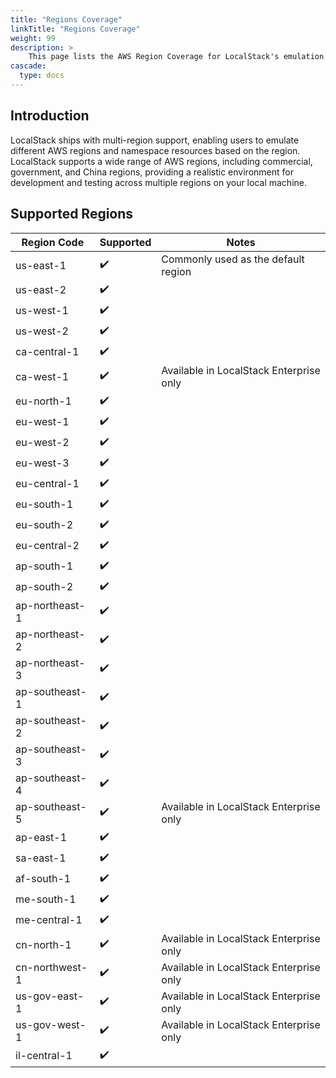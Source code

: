 ```yaml
---
title: "Regions Coverage"
linkTitle: "Regions Coverage"
weight: 99
description: >
    This page lists the AWS Region Coverage for LocalStack's emulation of AWS services.
cascade:
  type: docs
---
```


## Introduction

LocalStack ships with multi-region support, enabling users to emulate different AWS regions and namespace resources based on the region.
LocalStack supports a wide range of AWS regions, including commercial, government, and China regions, providing a realistic environment for development and testing across multiple regions on your local machine.

## Supported Regions

| Region Code     | Supported  | Notes                                      |
|-----------------|------------|--------------------------------------------|
| us-east-1       | ✔️         | Commonly used as the default region        |
| us-east-2       | ✔️         |                                              |
| us-west-1       | ✔️         |                                              |
| us-west-2       | ✔️         |                                              |
| ca-central-1    | ✔️         |                                              |
| ca-west-1      | ✔️         | Available in LocalStack Enterprise only    |
| eu-north-1      | ✔️         |                                              |
| eu-west-1       | ✔️         |                                              |
| eu-west-2       | ✔️         |                                              |
| eu-west-3       | ✔️         |                                              |
| eu-central-1    | ✔️         |                                              |
| eu-south-1      | ✔️         |                                              |
| eu-south-2      | ✔️         |                                              |
| eu-central-2    | ✔️         |                                              |
| ap-south-1      | ✔️         |                                              |
| ap-south-2      | ✔️         |                                              |
| ap-northeast-1  | ✔️         |                                              |
| ap-northeast-2  | ✔️         |                                              |
| ap-northeast-3  | ✔️         |                                              |
| ap-southeast-1  | ✔️         |                                              |
| ap-southeast-2  | ✔️         |                                              |
| ap-southeast-3  | ✔️         |                                              |
| ap-southeast-4  | ✔️         |                                              |
| ap-southeast-5  | ✔️         | Available in LocalStack Enterprise only    |
| ap-east-1       | ✔️         |                                              |
| sa-east-1       | ✔️         |                                              |
| af-south-1      | ✔️         |                                              |
| me-south-1      | ✔️         |                                              |
| me-central-1    | ✔️         |                                              |
| cn-north-1      | ✔️         | Available in LocalStack Enterprise only    |
| cn-northwest-1  | ✔️         | Available in LocalStack Enterprise only    |
| us-gov-east-1   | ✔️         | Available in LocalStack Enterprise only    |
| us-gov-west-1   | ✔️         | Available in LocalStack Enterprise only    |
| il-central-1    | ✔️         |                                              |
